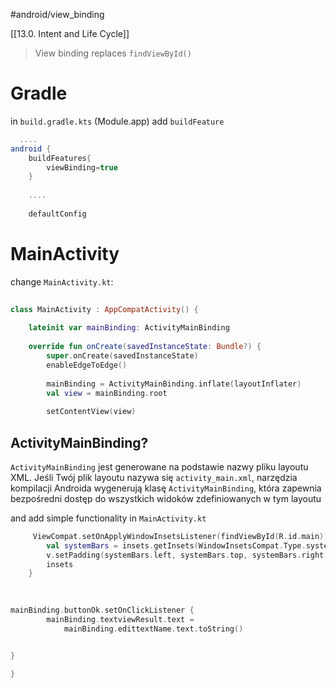 #android/view_binding 

[[13.0. Intent and Life Cycle]]

> 
> View binding replaces `findViewById()`
> 


# Gradle
in `build.gradle.kts` (Module.app) add `buildFeature`
```gradle
  ....
android {  
    buildFeatures{  
        viewBinding=true  
    }  
    
    ....
    
    defaultConfig
```

# MainActivity
change `MainActivity.kt`:
```kotlin
    
class MainActivity : AppCompatActivity() {  
  
    lateinit var mainBinding: ActivityMainBinding  
  
    override fun onCreate(savedInstanceState: Bundle?) {  
        super.onCreate(savedInstanceState)  
        enableEdgeToEdge()  
  
        mainBinding = ActivityMainBinding.inflate(layoutInflater)  
        val view = mainBinding.root  
  
        setContentView(view)
```

## ActivityMainBinding?
`ActivityMainBinding` jest generowane na podstawie nazwy pliku layoutu XML. Jeśli Twój plik layoutu nazywa się `activity_main.xml`, narzędzia kompilacji Androida wygenerują klasę `ActivityMainBinding`, która zapewnia bezpośredni dostęp do wszystkich widoków zdefiniowanych w tym layoutu




and add simple functionality in `MainActivity.kt`
```kotlin
     ViewCompat.setOnApplyWindowInsetsListener(findViewById(R.id.main)) { v, insets ->  
        val systemBars = insets.getInsets(WindowInsetsCompat.Type.systemBars())  
        v.setPadding(systemBars.left, systemBars.top, systemBars.right, systemBars.bottom)  
        insets  
    }  
  

	 
mainBinding.buttonOk.setOnClickListener {  
	    mainBinding.textviewResult.text = 
		    mainBinding.edittextName.text.toString()  


}  
  
}
```






